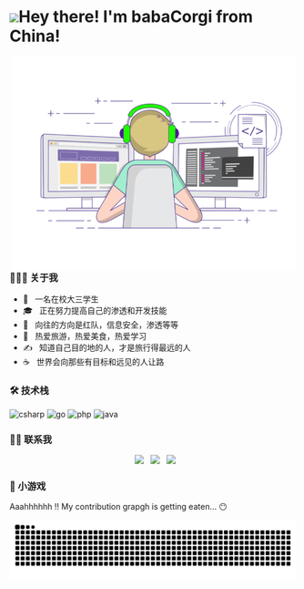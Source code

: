 <!-- Hey -->
<h1><img src="https://emojis.slackmojis.com/emojis/images/1547582922/5197/party_blob.gif?1547582922" width="30"/>Hey there! I'm babaCorgi from China! </h1>
<img align="right" alt="GIF" src="https://github.com/devSouvik/devSouvik/blob/master/gif3.gif?raw=true" width="500"/>


<!-- AboutMe -->
<h3> 👨🏻‍💻 关于我 </h3>

- 🤔 &nbsp; 一名在校大三学生
- 🎓 &nbsp; 正在努力提高自己的渗透和开发技能
- 💼 &nbsp; 向往的方向是红队，信息安全，渗透等等
- 🌱 &nbsp; 热爱旅游，热爱美食，热爱学习
- ✍️ &nbsp; 知道自己目的地的人，才是旅行得最远的人
- ☕ &nbsp; 世界会向那些有目标和远见的人让路


<!-- Tech -->
<h3>🛠 技术栈</h3>
<p>
<img alt="csharp" src="https://img.shields.io/badge/-Csharp-11EC45?style=flat-square&logo=csharp&logoColor=white" />
<img alt="go" src="https://img.shields.io/badge/-Go-88F0F4?style=flat-square&logo=go&logoColor=white" />
<img alt="php" src="https://img.shields.io/badge/-Php-B06DF9?style=flat-square&logo=php&logoColor=white" />
<img alt="java" src="https://img.shields.io/badge/-Java-9A2A34?style=flat-square&logo=java&logoColor=white" />
</p>


<!-- Connect -->
<h3> 🤝🏻 联系我 </h3>
<p align="center">
&nbsp; <a href="https://mp.weixin.qq.com/profile?src=3&timestamp=1634022144&ver=1&signature=S2jC48KcyQ-bQPKbbELO33gRV3X0agmZuCw*mml3VULUNJFqVFPwpY0fZ5l7ktBQ5KNCfuxktBu1ml**TZx8BA==" target="_blank" rel="noopener noreferrer"><img src="https://img.icons8.com/doodle/50/000000/weixing.png" width="50"/></a>
&nbsp; <a href="mailto:202475905@qq.com" target="_blank" rel="noopener noreferrer"><img src="https://img.icons8.com/plasticine/100/000000/gmail.png"  width="50" /></a>
&nbsp; <a href="https://twitter.com/tobe404" target="_blank" rel="noopener noreferrer"><img src="https://img.icons8.com/plasticine/100/000000/twitter.png" width="50" /></a>  
</p>
<!-- contribution-->


<h3> 🐍 小游戏</h3>
Aaahhhhhh !! My contribution grapgh is getting eaten... 😶
<p> 
 <img src="https://raw.githubusercontent.com/babaCorgi/babaCorgi/output/github-contribution-grid-snake.svg" />
</p>
